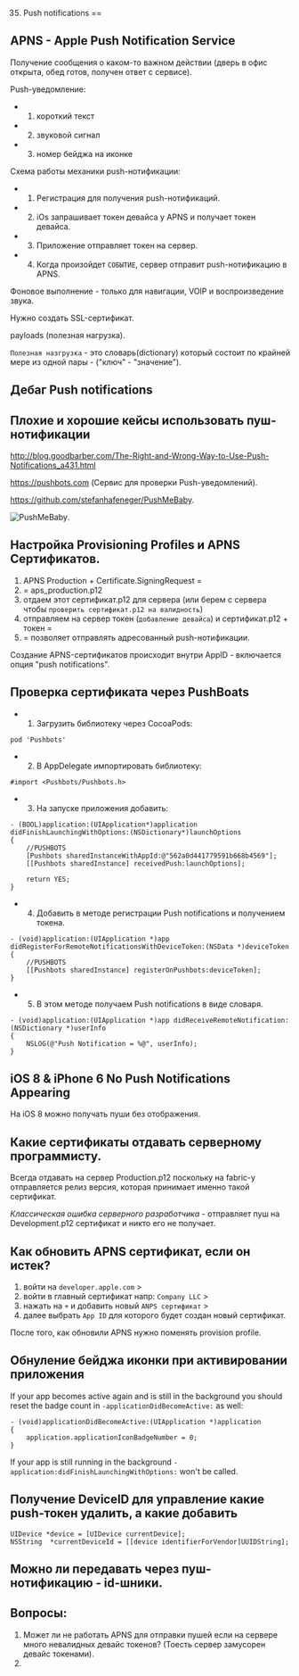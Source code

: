 35. Push notifications
==

## APNS - Apple Push Notification Service

Получение сообщения о каком-то важном действии (дверь в офис открыта, обед готов, получен ответ с сервисе).

Push-уведомление:
* 1. короткий текст
* 2. звуковой сигнал
* 3. номер бейджа на иконке

Cхема работы механики push-нотификации:
* 1. Регистрация для получения push-нотификаций.
* 2. iOs запрашивает токен девайса у APNS и получает токен девайса.
* 3. Приложение отправляет токен на сервер.
* 4. Когда произойдет `СОБЫТИЕ`, сервер отправит push-нотификацию в APNS.

Фоновое выполнение - только для навигации, VOIP и воспроизведение звука.

Нужно создать SSL-сертификат.

payloads (полезная нагрузка).

`Полезная назгрузка` - это словарь(dictionary) который состоит по крайней мере из одной пары - ("ключ" - "значение").

## Дебаг Push notifications

## Плохие и хорошие кейсы использовать пуш-нотификации

http://blog.goodbarber.com/The-Right-and-Wrong-Way-to-Use-Push-Notifications_a431.html

https://pushbots.com (Сервис для проверки Push-уведомлений).

https://github.com/stefanhafeneger/PushMeBaby.

![PushMeBaby](https://github.com/arthurigberdin/rg-ios-base/blob/master/Images/pushmebaby.png).

## Настройка Provisioning Profiles и APNS Сертификатов.

1. APNS Production + Certificate.SigningRequest =
2. = aps_production.p12 
3. отдаем этот сертификат.p12 для сервера (или берем с сервера чтобы `проверить сертификат.p12 на валидность`)
4. отправляем на сервер токен (`добавление девайса`) и сертификат.p12 + токен = 
5. = позволяет отправлять адресованный push-нотификации.

Создание APNS-сертификатов происходит внутри AppID - включается опция "push notifications".

## Проверка сертификата через PushBoats

* 1. Загрузить библиотеку через CocoaPods:
```objc
pod 'Pushbots'
```

* 2. В AppDelegate импортировать библиотеку:
```objc
#import <Pushbots/Pushbots.h>
```

* 3. На запуске приложения добавить:
```objc
- (BOOL)application:(UIApplication*)application didFinishLaunchingWithOptions:(NSDictionary*)launchOptions
{
    //PUSHBOTS
    [Pushbots sharedInstanceWithAppId:@"562a0d441779591b668b4569"];
    [[Pushbots sharedInstance] receivedPush:launchOptions];
    
    return YES;
}
```

* 4. Добавить в методе регистрации Push notifications и получением токена.
```objc
- (void)application:(UIApplication *)app didRegisterForRemoteNotificationsWithDeviceToken:(NSData *)deviceToken
{
    //PUSHBOTS
    [[Pushbots sharedInstance] registerOnPushbots:deviceToken];
}
```

* 5. В этом методе получаем Push notifications в виде словаря. 
```objc
- (void)application:(UIApplication *)app didReceiveRemoteNotification:(NSDictionary *)userInfo
{
    NSLOG(@"Push Notification = %@", userInfo);
}
```

## iOS 8 & iPhone 6 No Push Notifications Appearing

На iOS 8 можно получать пуши без отображения.


## Какие сертификаты отдавать серверному программисту.

Всегда отдавать на сервер Production.p12 поскольку на fabric-у отправляется релиз версия, которая принимает именно такой сертификат.

*Классическая ошибка серверного разработчика* - отправляет пуш на Development.p12 сертификат и никто его не получает.

## Как обновить APNS сертификат, если он истек?

1. войти на `developer.apple.com` >
2. войти в главный сертификат напр: `Company LLC` > 
3. нажать на `+` и добавить новый `ANPS сертификат` >
4. далее выбрать `App ID` для которого будет создан новый сертификат.

После того, как обновили APNS нужно поменять provision profile.


## Обнуление бейджа иконки при активировании приложения

If your app becomes active again and is still in the background you should reset the badge count in `-applicationDidBecomeActive:` as well:
```
- (void)applicationDidBecomeActive:(UIApplication *)application
{
    application.applicationIconBadgeNumber = 0;
}
```
If your app is still running in the background `-application:didFinishLaunchingWithOptions:` won't be called.


## Получение DeviceID для управление какие push-токен удалить, а какие добавить

```objc
UIDevice *device = [UIDevice currentDevice];
NSString  *currentDeviceId = [[device identifierForVendor]UUIDString];
```


## Можно ли передавать через пуш-нотификацию - id-шники.





## Вопросы:

1. Может ли не работать APNS для отправки пушей если на сервере много невалидных девайс токенов? (Тоесть сервер замусорен девайс токенами).
2. 



















